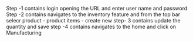 Step -1 contains login opening the URL and enter user name and password
Step -2 contains navigates to the inventory feature and from the top bar selecr product - product items - create new
step- 3 contains update the quantity and save 
step -4 contains navigates to the home and click on Manufacturing 
